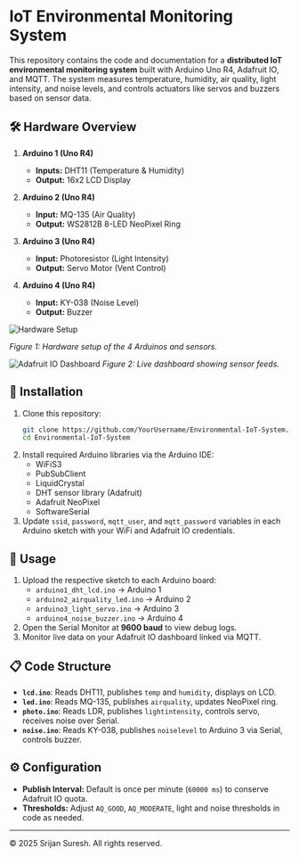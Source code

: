 # IoT Environmental Monitoring System

This repository contains the code and documentation for a **distributed IoT environmental monitoring system** built with Arduino Uno R4, Adafruit IO, and MQTT. The system measures temperature, humidity, air quality, light intensity, and noise levels, and controls actuators like servos and buzzers based on sensor data.

## 🛠️ Hardware Overview

1. **Arduino 1 (Uno R4)**
   - **Inputs:** DHT11 (Temperature & Humidity)
   - **Output:** 16x2 LCD Display

2. **Arduino 2 (Uno R4)**
   - **Input:** MQ-135 (Air Quality)
   - **Output:** WS2812B 8-LED NeoPixel Ring

3. **Arduino 3 (Uno R4)**
   - **Input:** Photoresistor (Light Intensity)
   - **Output:** Servo Motor (Vent Control)

4. **Arduino 4 (Uno R4)**
   - **Input:** KY-038 (Noise Level)
   - **Output:** Buzzer


![Hardware Setup](https://github.com/user-attachments/assets/830cf27d-a25a-48e5-bb4f-de20a16c874b)

*Figure 1: Hardware setup of the 4 Arduinos and sensors.*

![Adafruit IO Dashboard](https://github.com/user-attachments/assets/c6ce798d-5b1c-4c18-8a2d-95d22d86c457)
*Figure 2: Live dashboard showing sensor feeds.*

## 🔧 Installation

1. Clone this repository:
   ```bash
   git clone https://github.com/YourUsername/Environmental-IoT-System.git
   cd Environmental-IoT-System
   ```
2. Install required Arduino libraries via the Arduino IDE:
   - WiFiS3
   - PubSubClient
   - LiquidCrystal
   - DHT sensor library (Adafruit)
   - Adafruit NeoPixel
   - SoftwareSerial
3. Update `ssid`, `password`, `mqtt_user`, and `mqtt_password` variables in each Arduino sketch with your WiFi and Adafruit IO credentials.

## 🚀 Usage

1. Upload the respective sketch to each Arduino board:
   - `arduino1_dht_lcd.ino` → Arduino 1
   - `arduino2_airquality_led.ino` → Arduino 2
   - `arduino3_light_servo.ino` → Arduino 3
   - `arduino4_noise_buzzer.ino` → Arduino 4
2. Open the Serial Monitor at **9600 baud** to view debug logs.
3. Monitor live data on your Adafruit IO dashboard linked via MQTT.

## 📋 Code Structure

- **`lcd.ino`**: Reads DHT11, publishes `temp` and `humidity`, displays on LCD.
- **`led.ino`**: Reads MQ-135, publishes `airquality`, updates NeoPixel ring.
- **`photo.ino`**: Reads LDR, publishes `lightintensity`, controls servo, receives noise over Serial.
- **`noise.ino`**: Reads KY-038, publishes `noiselevel` to Arduino 3 via Serial, controls buzzer.

## ⚙️ Configuration

- **Publish Interval:** Default is once per minute (`60000 ms`) to conserve Adafruit IO quota.
- **Thresholds:** Adjust `AQ_GOOD`, `AQ_MODERATE`, light and noise thresholds in code as needed.

---

© 2025 Srijan Suresh. All rights reserved.

